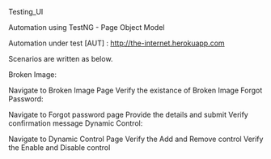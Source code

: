 Testing_UI

Automation using TestNG - Page Object Model

Automation under test [AUT] : http://the-internet.herokuapp.com

Scenarios are written as below.

Broken Image:

Navigate to Broken Image Page
Verify the existance of Broken Image
Forgot Password:

Navigate to Forgot password page
Provide the details and submit
Verify confirmation message
Dynamic Control:

Navigate to Dynamic Control Page
Verify the Add and Remove control
Verify the Enable and Disable control
